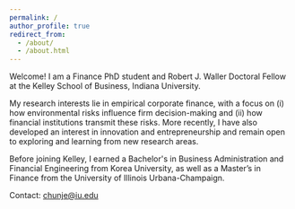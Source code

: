 ```yaml
---
permalink: /
author_profile: true
redirect_from: 
  - /about/
  - /about.html
---
```



Welcome! I am a Finance PhD student and Robert J. Waller Doctoral Fellow at the Kelley School of Business, Indiana University.

My research interests lie in empirical corporate finance, with a focus on (i) how environmental risks influence firm decision-making and (ii) how financial institutions transmit these risks. More recently, I have also developed an interest in innovation and entrepreneurship and remain open to exploring and learning from new research areas.

Before joining Kelley, I earned a Bachelor's in Business Administration and Financial Engineering from Korea University, as well as a Master’s in Finance from the University of Illinois Urbana-Champaign.

Contact: <a href="mailto:chunje@iu.edu">chunje@iu.edu</a>
